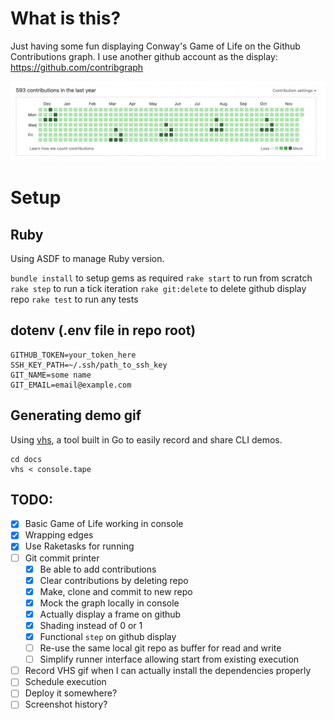 # What is this?

Just having some fun displaying Conway's Game of Life on the Github Contributions graph. I use another github account as the display: https://github.com/contribgraph

![](https://github.com/AnthonyClark/contri-printer/blob/main/docs/example_graph_screenshot.png)

# Setup

## Ruby
Using ASDF to manage Ruby version.

`bundle install` to setup gems as required
`rake start` to run from scratch
`rake step` to run a tick iteration
`rake git:delete` to delete github display repo
`rake test` to run any tests

## dotenv (.env file in repo root)
```
GITHUB_TOKEN=your_token_here
SSH_KEY_PATH=~/.ssh/path_to_ssh_key
GIT_NAME=some name
GIT_EMAIL=email@example.com
```

## Generating demo gif

Using [vhs](https://github.com/charmbracelet/vhs), a tool built in Go to easily record and share CLI demos.

```
cd docs
vhs < console.tape
```

## TODO:
- [x] Basic Game of Life working in console
- [x] Wrapping edges
- [x] Use Raketasks for running
- [ ] Git commit printer
    - [x] Be able to add contributions
    - [x] Clear contributions by deleting repo
    - [x] Make, clone and commit to new repo
    - [x] Mock the graph locally in console
    - [x] Actually display a frame on github
    - [x] Shading instead of 0 or 1
    - [x] Functional `step` on github display
    - [ ] Re-use the same local git repo as buffer for read and write
    - [ ] Simplify runner interface allowing start from existing execution
- [ ] Record VHS gif when I can actually install the dependencies properly
- [ ] Schedule execution
- [ ] Deploy it somewhere?
- [ ] Screenshot history?
